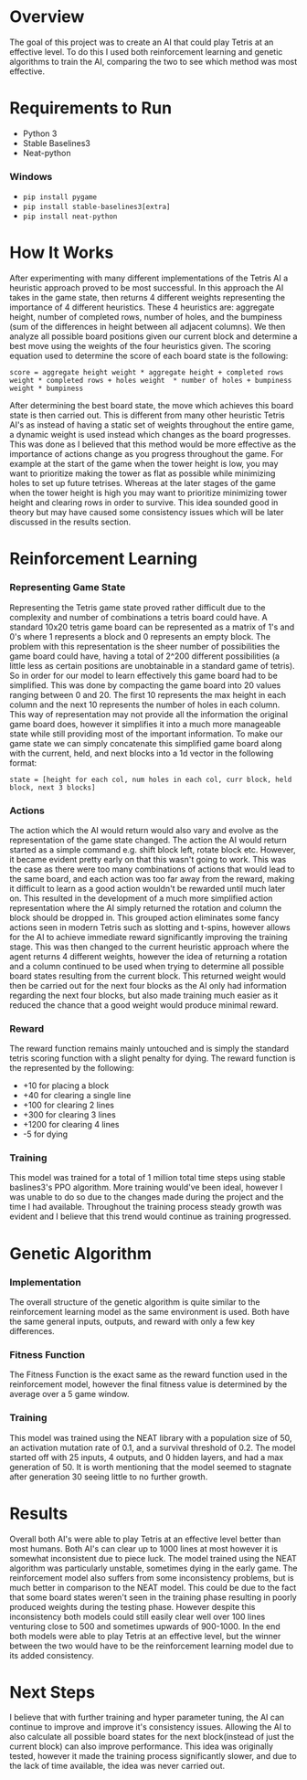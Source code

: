 # Overview
The goal of this project was to create an AI that could play Tetris at an effective level. To do this I used both reinforcement learning and genetic algorithms to train the AI, comparing the two to see which method was most effective. 

# Requirements to Run
  - Python 3
  - Stable Baselines3
  - Neat-python
### Windows
  - ```pip install pygame```
  - ```pip install stable-baselines3[extra]```
  - ```pip install neat-python```

# How It Works
After experimenting with many different implementations of the Tetris AI a heuristic approach proved to be most successful. In this approach the AI takes in the game state, then returns 4 different weights representing the importance of 4 different heuristics. These 4 heuristics are: aggregate height, number of completed rows, number of holes, and the bumpiness (sum of the differences in height between all adjacent columns). We then analyze all possible board positions given our current block and determine a best move using the weights of the four heuristics given. The scoring equation used to determine the score of each board state is the following:

```score = aggregate height weight * aggregate height + completed rows weight * completed rows + holes weight  * number of holes + bumpiness weight * bumpiness```

After determining the best board state, the move which achieves this board state is then carried out. This is different from many other heuristic Tetris AI's as instead of having a static set of weights throughout the entire game, a dynamic weight is used instead which changes as the board progresses. This was done as I believed that this method would be more effective as the importance of actions change as you progress throughout the game. For example at the start of the game when the tower height is low, you may want to prioritize making the tower as flat as possible while minimizing holes to set up future tetrises. Whereas at the later stages of the game when the tower height is high you may want to prioritize minimizing tower height and clearing rows in order to survive. This idea sounded good in theory but may have caused some consistency issues which will be later discussed in the results section.

# Reinforcement Learning
### Representing Game State
Representing the Tetris game state proved rather difficult due to the complexity and number of combinations a tetris board could have. A standard 10x20 tetris game board can be represented as a matrix of 1's and 0's where 1 represents a block and 0 represents an empty block. The problem with this representation is the sheer number of possibilities the game board could have, having a total of 2^200 different possibilities (a little less as certain positions are unobtainable in a standard game of tetris). So in order for our model to learn effectively this game board had to be simplified. This was done by compacting the game board into 20 values ranging between 0 and 20. The first 10 represents the max height in each column and the next 10 represents the number of holes in each column. This way of representation may not provide all the information the original game board does, however it simplifies it into a much more manageable state while still providing most of the important information. To make our game state we can simply concatenate this simplified game board along with the current, held, and next blocks into a 1d vector in the following format:

```state = [height for each col, num holes in each col, curr block, held block, next 3 blocks]```

### Actions
The action which the AI would return would also vary and evolve as the representation of the game state changed. The action the AI would return started as a simple command e.g. shift block left, rotate block etc. However, it became evident pretty early on that this wasn't going to work. This was the case as there were too many combinations of actions that would lead to the same board, and each action was too far away from the reward, making it difficult to learn as a good action wouldn't be rewarded until much later on. This resulted in the development of a much more simplified action representation where the AI simply returned the rotation and column the block should be dropped in. This grouped action eliminates some fancy actions seen in modern Tetris such as slotting and t-spins, however allows for the AI to achieve immediate reward significantly improving the training stage. This was then changed to the current heuristic approach where the agent returns 4 different weights, however the idea of returning a rotation and a column continued to be used when trying to determine all possible board states resulting from the current block. This returned weight would then be carried out for the next four blocks as the AI only had information regarding the next four blocks, but also made training much easier as it reduced the chance that a good weight would produce minimal reward. 

### Reward
The reward function remains mainly untouched and is simply the standard tetris scoring function with a slight penalty for dying. The reward function is the represented by the following:
  - +10 for placing a block
  - +40 for clearing a single line
  - +100 for clearing 2 lines
  - +300 for clearing 3 lines
  - +1200 for clearing 4 lines
  - -5 for dying 

### Training
This model was trained for a total of 1 million total time steps using stable baslines3's PPO algorithm. More training would've been ideal, however I was unable to do so due to the changes made during the project and the time I had available. Throughout the training process steady growth was evident and I believe that this trend would continue as training progressed. 

# Genetic Algorithm
### Implementation
The overall structure of the genetic algorithm is quite similar to the reinforcement learning model as the same environment is used. Both have the same general inputs, outputs, and reward with only a few key differences.

### Fitness Function
The Fitness Function is the exact same as the reward function used in the reinforcement model, however the final fitness value is determined by the average over a 5 game window. 

### Training
This model was trained using the NEAT library with a population size of 50, an activation mutation rate of 0.1, and a survival threshold of 0.2. The model started off with 25 inputs, 4 outputs, and 0 hidden layers, and had a max generation of 50. It is worth mentioning that the model seemed to stagnate after generation 30 seeing little to no further growth. 

# Results
Overall both AI's were able to play Tetris at an effective level better than most humans. Both AI's can clear up to 1000 lines at most however it is somewhat inconsistent due to piece luck. The model trained using the NEAT algorithm was particularly unstable, sometimes dying in the early game. The reinforcement model also suffers from some inconsistency problems, but is much better in comparison to the NEAT model. This could be due to the fact that some board states weren't seen in the training phase resulting in poorly produced weights during the testing phase. However despite this inconsistency both models could still easily clear well over 100 lines venturing close to 500 and sometimes upwards of 900-1000. In the end both models were able to play Tetris at an effective level, but the winner between the two would have to be the reinforcement learning model due to its added consistency. 

# Next Steps
I believe that with further training and hyper parameter tuning, the AI can continue to improve and improve it's consistency issues. Allowing the AI to also calculate all possible board states for the next block(instead of just the current block) can also improve performance. This idea was originally tested, however it made the training process significantly slower, and due to the lack of time available, the idea was never carried out. 
